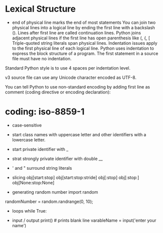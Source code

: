 # Lexical Structure


* end of physical line marks the end of most statements
You can join two physical lines into a logical line by ending the first line with a backslash (\). Lines after first line are called continuation lines.
Python joins adjacent physical lines if the first line has open parenthesis like (, {, [
Triple-quoted string literals span physical lines.
Indentation issues apply to the first physical line of each logical line.
Python uses indentation to express the block structure of a program.
The first statement in a source file must have no indentation.

Standard Python style is to use 4 spaces per indentation level.

v3 source file can use any Unicode character encoded as UTF-8.

You can tell Python to use non-standard encoding by adding first line as comment (coding directive or encoding declaration):
# coding: iso-8859-1

* case-sensitive

* start class names with uppercase letter and other identifiers with a lowercase letter.
* start private identifier with _
* strat strongly private identifier with double __
* ' and " surround string literals

* slicing
obj[start:stop]
obj[start:stop:stride]
obj[:stop]
obj[:stop:]
obj[None:stop:None]

* generating random number
import random

randomNumber = random.randrange(0, 10);

* loops
while True:


* input / output
print() # prints blank line
varableName = input('enter your name')

